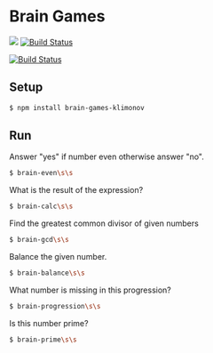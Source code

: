 # Brain Games
<a href="https://codeclimate.com/github/codeclimate/codeclimate/maintainability"><img src="https://api.codeclimate.com/v1/badges/a99a88d28ad37a79dbf6/maintainability" /></a>
[![Build Status](https://travis-ci.org/Klimonov/project-lvl1-s244.svg?branch=master)](https://travis-ci.org/Klimonov/project-lvl1-s244)

[![Build Status](https://travis-ci.org/bo712/project-lvl1-s248.svg?branch=master)](https://travis-ci.org/bo712/project-lvl1-s248)
## Setup
```sh
$ npm install brain-games-klimonov
```

## Run
Answer "yes" if number even otherwise answer "no".
```sh
$ brain-even\s\s
```
What is the result of the expression?
```sh
$ brain-calc\s\s
```
Find the greatest common divisor of given numbers
```sh
$ brain-gcd\s\s
```
Balance the given number.
```sh
$ brain-balance\s\s
```
What number is missing in this progression?
```sh
$ brain-progression\s\s
```
Is this number prime?
```sh
$ brain-prime\s\s
```
